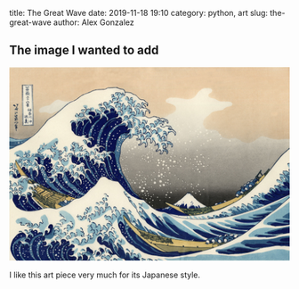 title: The Great Wave
date: 2019-11-18 19:10
category: python, art
slug: the-great-wave
author: Alex Gonzalez


## The image I wanted to add

![The Great Wave Off Kinosawa](../../images/great-wave-off-kinosawa.jpg "The Great Wave Off Kinosawa")

I like this art piece very much for its Japanese style.
